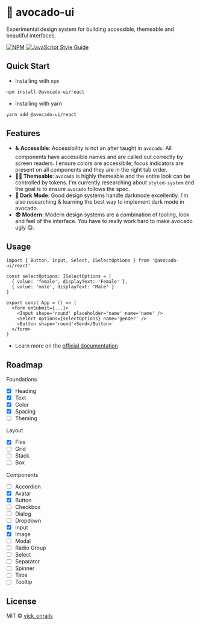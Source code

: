 # 🥑 avocado-ui

Experimental design system for building accessible, themeable and beautiful interfaces.

[![NPM](https://img.shields.io/npm/v/avocado-ui.svg)](https://www.npmjs.com/package/avocado-ui) [![JavaScript Style Guide](https://img.shields.io/badge/code_style-standard-brightgreen.svg)](https://standardjs.com)

## Quick Start

- Installing with `npm`

```bash
npm install @avocado-ui/react
```

- Installing with yarn

```bash
yarn add @avocado-ui/react
```

## Features

- **♿ Accessible**: Accessibility is not an after taught in `avocado`. All components have accessible names and are called out correctly by screen readers. I ensure colors are accessibile, focus indicators are present on all components and they are in the right tab order.
- **💅🏼 Themeable**: `avocado` is highly themeable and the entire look can be controlled by tokens. I'm currently researching about `styled-system` and the goal is to ensure `avocado` follows the spec.
- **🌃 Dark Mode**: Good design systems handle darkmode excellently. I'm also researching & learning the best way to implement dark mode in avocado.
- **😎 Modern**: Modern design systems are a combination of tooling, look and feel of the interface. You have to really work hard to make avocado ugly 😋.

## Usage

```tsx
import { Button, Input, Select, ISelectOptions } from '@avocado-ui/react'

const selectOptions: ISelectOptions = [
  { value: 'female', displayText: 'Female' },
  { value: 'male', displayText: 'Male' }
]

export const App = () => (
  <form onSubmit={...}>
    <Input shape='round' placeholder='name' name='name' />
    <Select options={selectOptions} name='gender' />
    <Button shape='round'>Send</Button>
  </form>
)
```

- Learn more on the [official documentation](https://avocado-ui-vickonrails.vercel.app/docs/)

## Roadmap

Foundations

- [x] Heading
- [x] Text
- [x] Color
- [x] Spacing
- [ ] Theming

Layout

- [x] Flex
- [ ] Grid
- [ ] Stack
- [ ] Box

Components

- [ ] Accordion
- [x] Avatar
- [x] Button
- [ ] Checkbox
- [ ] Dialog
- [ ] Dropdown
- [x] Input
- [x] Image
- [ ] Modal
- [ ] Radio Group
- [ ] Select
- [ ] Separator
- [ ] Spinner
- [ ] Tabs
- [ ] Tooltip

## License

MIT © [vick_onrails](https://github.com/vick_onrails)

